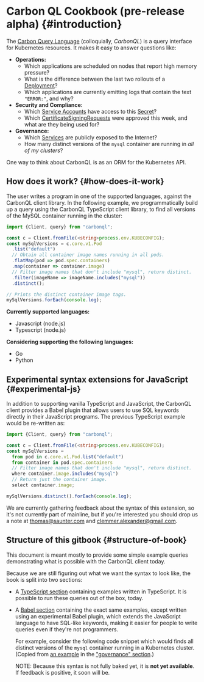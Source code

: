 # Carbon QL Cookbook (pre-release alpha) {#introduction}

The [Carbon Query Language](https://github.com/carbonql) \(colloquially, _CarbonQL_\) is a query interface for Kubernetes resources. It makes it easy to answer questions like:

* **Operations:**
  * Which applications are scheduled on nodes that report high memory pressure?
  * What is the difference between the last two rollouts of a [Deployment](https://kubernetes.io/docs/concepts/workloads/controllers/deployment/)?
  * Which applications are currently emitting logs that contain the text `"ERROR:"`, and why?
* **Security and Compliance:**
  * Which [Service Accounts](https://kubernetes.io/docs/tasks/configure-pod-container/configure-service-account/) have access to this [Secret](https://kubernetes.io/docs/concepts/configuration/secret/)?
  * Which [CertificateSigningRequests](https://kubernetes.io/docs/tasks/tls/managing-tls-in-a-cluster/#step-1-create-a-certificate-signing-request) were approved this week, and what are they being used for?
* **Governance:**
  * Which [Services](https://kubernetes.io/docs/concepts/services-networking/service/) are publicly exposed to the Internet?
  * How many distinct versions of the `mysql` container are running in _all of my clusters_?


One way to think about CarbonQL is as an ORM for the Kubernetes API.

## How does it work? {#how-does-it-work}

The user writes a program in one of the supported languages, against the CarbonQL client library. In the following example, we programmatically build up a query using the CarbonQL TypeScript client library, to find all versions of the MySQL container running in the cluster:

```typescript
import {Client, query} from "carbonql";

const c = Client.fromFile(<string>process.env.KUBECONFIG);
const mySqlVersions = c.core.v1.Pod
  .list("default")
  // Obtain all container image names running in all pods.
  .flatMap(pod => pod.spec.containers)
  .map(container => container.image)
  // Filter image names that don't include "mysql", return distinct.
  .filter(imageName => imageName.includes("mysql"))
  .distinct();

// Prints the distinct container image tags.
mySqlVersions.forEach(console.log);
```

**Currently supported languages:**

* Javascript \(node.js\)
* Typescript \(node.js\)

**Considering supporting the following languages:**

* Go
* Python

## Experimental syntax extensions for JavaScript {#experimental-js}

In addition to supporting vanilla TypeScript and JavaScript, the CarbonQL client provides a Babel plugin that allows users to use SQL keywords directly in their JavaScript programs. The previous TypeScript example would be re-written as:

```typescript
import {Client, query} from "carbonql";

const c = Client.fromFile(<string>process.env.KUBECONFIG);
const mySqlVersions =
  from pod in c.core.v1.Pod.list("default")
  from container in pod.spec.containers
  // Filter image names that don't include "mysql", return distinct.
  where container.image.includes("mysql")
  // Return just the container image.
  select container.image;

mySqlVersions.distinct().forEach(console.log);
```

We are currently gathering feedback about the syntax of this extension, so it's not currently part of mainline, but if you're interested you should drop us a note at thomas@saunter.com and clemmer.alexander@gmail.com.

## Structure of this gitbook {#structure-of-book}

This document is meant mostly to provide some simple example queries demonstrating what is possible with the CarbonQL client today.

Because we are still figuring out what we want the syntax to look like, the book is split into two sections:

* A [TypeScript section](https://hausdorff.gitbooks.io/carbonql/content/typescript/) containing examples written in TypeScript. It is possible to run these queries out of the box, today.
* A [Babel section](https://hausdorff.gitbooks.io/carbonql/content/babel/) containing the exact same examples, except written using an experimental Babel plugin, which extends the JavaScript language to have SQL-like keywords, making it easier for people to write queries even if they're not programmers.

  For example, consider the following code snippet which would finds all distinct versions of the `mysql` container running in a Kubernetes cluster. \(Copied from [an example](https://hausdorff.gitbooks.io/carbonql/content/babel/governance-queries.html#distinctmysqlversions) in the ["governance" section](https://hausdorff.gitbooks.io/carbonql/content/babel/governance-queries.html).\)

  NOTE: Because this syntax is not fully baked yet, it is **not yet available**. If feedback is positive, it soon will be.



